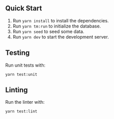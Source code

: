 ## Quick Start

1. Run `yarn install` to install the dependencies.
2. Run `yarn tm:run` to initialize the database.
3. Run `yarn seed` to seed some data.
4. Run `yarn dev` to start the development server.

## Testing

Run unit tests with:

```
yarn test:unit
```

## Linting

Run the linter with:

```
yarn test:lint
```
